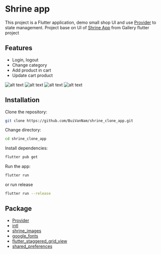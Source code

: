 # Shrine app

This project is a Flutter application, demo small shop UI and use [Provider](https://pub.dev/packages/provider) to state management.
Project base on UI of [Shrine App](https://gallery.flutter.dev/#/shrine) from Gallery flutter project

## Features

- Login, logout
- Change category
- Add product in cart
- Update cart product


![alt text](https://github.com/BuiVanNam/shrine_clone_app/blob/master/screenshot/login.png)
![alt text](https://github.com/BuiVanNam/shrine_clone_app/blob/master/screenshot/home_light.png)
![alt text](https://github.com/BuiVanNam/shrine_clone_app/blob/master/screenshot/cart.png)
![alt text](https://github.com/BuiVanNam/shrine_clone_app/blob/master/screenshot/home_dark.png)


## Installation

Clone the repository:

```bash
git clone https://github.com/BuiVanNam/shrine_clone_app.git
```

Change directory:
```bash
cd shrine_clone_app
```

Install dependencies:
```bash
flutter pub get
```

Run the app:
```bash
flutter run
```
or run release
```bash
flutter run --release
```

## Package

- [Provider](https://pub.dev/packages/provider)
- [intl](https://pub.dev/packages/intl)
- [shrine_images](https://pub.dev/packages/shrine_images)
- [google_fonts](https://pub.dev/packages/google_fonts)
- [flutter_staggered_grid_view](https://pub.dev/packages/flutter_staggered_grid_view)
- [shared_preferences](https://pub.dev/packages/shared_preferences)
